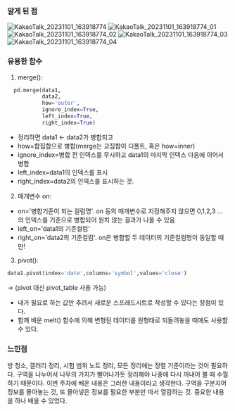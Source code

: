 
### 알게 된 점
![KakaoTalk_20231101_163918774](https://github.com/sejongsmarcle/2023_Autumn_DataAnalysisStudy/assets/128358741/444e65f6-1c20-46a7-8661-998bb961f778)
![KakaoTalk_20231101_163918774_01](https://github.com/sejongsmarcle/2023_Autumn_DataAnalysisStudy/assets/128358741/db061d5e-37ef-4147-b977-f7ac05809d3b)
![KakaoTalk_20231101_163918774_02](https://github.com/sejongsmarcle/2023_Autumn_DataAnalysisStudy/assets/128358741/75394e22-e52b-4f96-a2c8-3813fa557a1c)
![KakaoTalk_20231101_163918774_03](https://github.com/sejongsmarcle/2023_Autumn_DataAnalysisStudy/assets/128358741/77a29493-9b90-4527-a2a5-572ff1ba13ba)
![KakaoTalk_20231101_163918774_04](https://github.com/sejongsmarcle/2023_Autumn_DataAnalysisStudy/assets/128358741/1b76c6ea-6f77-4c3a-a4d0-9e2d709fc438)


### 유용한 함수
1. merge(): 
  ``` python
    pd.merge(data1,
             data2,
             how='outer',
             ignore_index=True,
             left_index=True,
             right_index=True)
  ```
- 정리하면 data1 <- data2가 병합되고
- how=합집합으로 병합(merge는 교집합이 디폴트, 혹은 how=inner)
- ignore_index=병합 전 인덱스를 무시하고 data1의 마지막 인덱스 다음에 이어서 병합
- left_index=data1의 인덱스를 표시
- right_index=data2의 인덱스를 표시하는 것.


2. 매개변수 on:
- on='병합기준이 되는 컬럼명'. on 등의 매개변수로 지정해주지 않으면 0,1,2,3 ... 의 인덱스를 기준으로 병합되어 원치 않는 결과가 나올 수 있음
- left_on='data1의 기준컬럼'
- right_on='data2의 기준컬럼'. on은 병합할 두 데이터의 기준컬럼명이 동일할 때만!

  
3. pivot():
``` python
data1.pivot(index='date',columns='symbol',values='close')
```
-> (pivot 대신 pivot_table 사용 가능)
- 내가 필요로 하는 값만 추려서 새로운 스프레드시트로 작성할 수 있다는 장점이 있다.
- 함께 배운 melt() 함수에 의해 변형된 데이터를 원형태로 되돌려놓을 때에도 사용할 수 있다.


### 느낀점
방 청소, 갤러리 정리, 시험 범위 노트 정리, 모든 정리에는 정렬 기준이라는 것이 필요하다. 구역을 나누어서 나무의 가지가 뻗어나가듯 정리해야 나중에 다시 꺼내어 볼 때 수월하기 때문이다. 이번 주차에 배운 내용은 그러한 내용이라고 생각한다. 구역을 구분지어 정보를 몰아놓는 것, 또 몰아넣은 정보를 필요한 부분만 따서 열람하는 것. 중요한 내용을 하나 배울 수 있었다.
